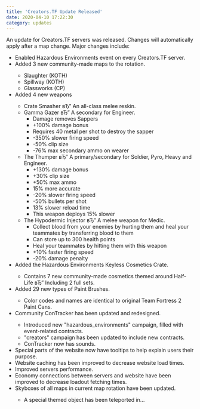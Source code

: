 ```yaml
---
title: 'Creators.TF Update Released'
date: 2020-04-10 17:22:30
category: updates
---
```


<p>An update for Creators.TF servers was released. Changes will automatically apply after a map change. Major changes include:</p>
<ul>
        <li>Enabled Hazardous Environments event on every Creators.TF server.</li>
        <li>Added 3 new community-made maps to the rotation.</li>
        <ul>
          <li>Slaughter (KOTH)</li>
          <li>Spillway (KOTH)</li>
          <li>Glassworks (CP)</li>
        </ul>
        <li>Added 4 new weapons</li>
        <ul>
          <li>Crate Smasher вЂ” An all-class melee reskin.</li>
          <li>Gamma Gazer вЂ” A secondary for Engineer.
            <ul>
              <li>Damage removes Sappers</li>
              <li>+100% damage bonus</li>
              <li>Requires 40 metal per shot to destroy the sapper</li>
              <li>-350% slower firing speed</li>
              <li>-50% clip size</li>
              <li>-76% max secondary ammo on wearer</li>
            </ul>
          </li>
          <li>The Thumper вЂ” A primary/secondary for Soldier, Pyro, Heavy and Engineer.
            <ul>
              <li>+130% damage bonus</li>
              <li>+30% clip size</li>
              <li>+50% max ammo</li>
              <li>15% more accurate</li>
              <li>-20% slower firing speed</li>
              <li>-50% bullets per shot</li>
              <li>13% slower reload time</li>
              <li>This weapon deploys 15% slower</li>
            </ul>
          </li>
          <li>The Hypodermic Injector вЂ” A melee weapon for Medic.
            <ul>
              <li>Collect blood from your enemies by hurting them and heal your teammates by transferring blood to them</li>
              <li>Can store up to 300 health points</li>
              <li>Heal your teammates by hitting them with this weapon</li>
              <li>+10% faster firing speed</li>
              <li>-20% damage penalty</li>
            </ul>
          </li>
        </ul>
        <li>Added the Hazardous Environments Keyless Cosmetics Crate.</li>
        <ul>
          <li>Contains 7 new community-made cosmetics themed around Half-Life вЂ” Including 2 full sets.</li>
        </ul>
        <li>Added 29 new types of Paint Brushes.</li>
        <ul>
          <li>Color codes and names are identical to original Team Fortress 2 Paint Cans.</li>
        </ul>
        <li>Community ConTracker has been updated and redesigned.</li>
        <ul>
          <li>Introduced new "hazardous_environments" campaign, filled with event-related contracts.</li>
          <li>"creators" campaign has been updated to include new contracts.</li>
          <li>ConTracker now has sounds.</li>
        </ul>
        <li>Special parts of the website now have tooltips to help explain users their purpose.</li>
        <li>Website caching has been improved to decrease website load times.</li>
        <li>Improved servers performance.</li>
        <li>Economy connections between servers and website have been improved to decrease loadout fetching times.</li>
        <li>Skyboxes of all maps in current map rotation have been updated.</li>
        <ul>
          <li>A special themed object has been teleported in...</li>
        </ul>
      </ul>
